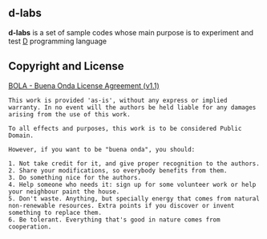 d-labs
-----------

**d-labs**  is a set of sample codes whose main purpose is to experiment and test [D] programming language

Copyright and License
-----------
[BOLA - Buena Onda License Agreement (v1.1)]

    This work is provided 'as-is', without any express or implied warranty. In no event will the authors be held liable for any damages arising from the use of this work.
    
    To all effects and purposes, this work is to be considered Public Domain.
    
    However, if you want to be "buena onda", you should:

    1. Not take credit for it, and give proper recognition to the authors.
    2. Share your modifications, so everybody benefits from them.
    3. Do something nice for the authors.
    4. Help someone who needs it: sign up for some volunteer work or help your neighbour paint the house.
    5. Don't waste. Anything, but specially energy that comes from natural non-renewable resources. Extra points if you discover or invent something to replace them.
    6. Be tolerant. Everything that's good in nature comes from cooperation.

  [D]: http://dlang.org/
  [BOLA - Buena Onda License Agreement (v1.1)]: http://blitiri.com.ar/p/bola/
  